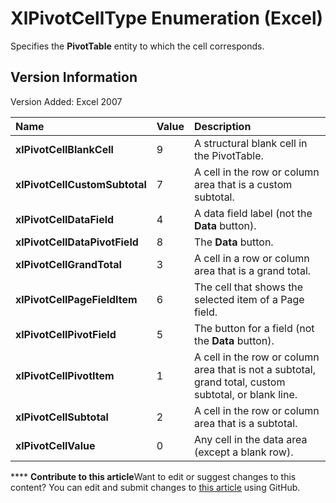 
# XlPivotCellType Enumeration (Excel)

Specifies the  **PivotTable** entity to which the cell corresponds.


## Version Information

Version Added: Excel 2007 



|**Name**|**Value**|**Description**|
|:-----|:-----|:-----|
| **xlPivotCellBlankCell**|9|A structural blank cell in the PivotTable.|
| **xlPivotCellCustomSubtotal**|7|A cell in the row or column area that is a custom subtotal.|
| **xlPivotCellDataField**|4|A data field label (not the  **Data** button).|
| **xlPivotCellDataPivotField**|8|The  **Data** button.|
| **xlPivotCellGrandTotal**|3|A cell in a row or column area that is a grand total.|
| **xlPivotCellPageFieldItem**|6|The cell that shows the selected item of a Page field.|
| **xlPivotCellPivotField**|5|The button for a field (not the  **Data** button).|
| **xlPivotCellPivotItem**|1|A cell in the row or column area that is not a subtotal, grand total, custom subtotal, or blank line.|
| **xlPivotCellSubtotal**|2|A cell in the row or column area that is a subtotal.|
| **xlPivotCellValue**|0|Any cell in the data area (except a blank row).|

****   **Contribute to this article**Want to edit or suggest changes to this content? You can edit and submit changes to  [this article](https://github.com/jhershey00/VBA_Excel_Test/OpenXMLCon/articles/388b92b8-4ca2-47c2-3cdb-662efbd6d63d.md) using GitHub.

